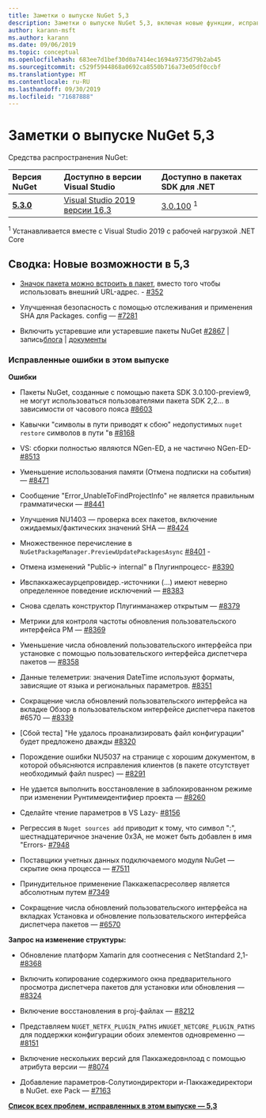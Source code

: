 ```yaml
---
title: Заметки о выпуске NuGet 5,3
description: Заметки о выпуске NuGet 5,3, включая новые функции, исправления ошибок и DCR.
author: karann-msft
ms.author: karann
ms.date: 09/06/2019
ms.topic: conceptual
ms.openlocfilehash: 683ee7d1bef30d0a7414ec1694a9735d79b2ab45
ms.sourcegitcommit: c529f5944868a0692ca8550b716a73e05df0ccbf
ms.translationtype: MT
ms.contentlocale: ru-RU
ms.lasthandoff: 09/30/2019
ms.locfileid: "71687888"
---
```

# <a name="nuget-53-release-notes"></a>Заметки о выпуске NuGet 5,3

Средства распространения NuGet:

| Версия NuGet | Доступно в версии Visual Studio| Доступно в пакетах SDK для .NET|
|:---|:---|:---|
| [**5.3.0**](https://nuget.org/downloads) | [Visual Studio 2019 версии 16,3](https://visualstudio.microsoft.com/downloads/) | [3.0.100](https://dotnet.microsoft.com/download/dotnet-core/3.0) <sup>1</sup> |

<sup>1</sup> Устанавливается вместе с Visual Studio 2019 с рабочей нагрузкой .NET Core

## <a name="summary-whats-new-in-53"></a>Сводка: Новые возможности в 5,3

* [Значок пакета можно встроить в пакет](../reference/msbuild-targets.md#packing-an-icon-image-file), вместо того чтобы использовать внешний URL-адрес. - [#352](https://github.com/NuGet/Home/issues/352)

* Улучшенная безопасность с помощью отслеживания и применения SHA для Packages. config — [#7281](https://github.com/NuGet/Home/issues/7281)

* Включить устаревшие или устаревшие пакеты NuGet [#2867](https://github.com/NuGet/Home/issues/2867) |  запись[блога](https://devblogs.microsoft.com/nuget/deprecating-packages-on-nuget-org/) | [документы](https://docs.microsoft.com/en-us/nuget/nuget-org/deprecate-packages)

### <a name="issues-fixed-in-this-release"></a>Исправленные ошибки в этом выпуске

**Ошибки**

* Пакеты NuGet, созданные с помощью пакета SDK 3.0.100-preview9, не могут использоваться пользователями пакета SDK 2,2... в зависимости от часового пояса [#8603](https://github.com/NuGet/Home/issues/8603)

* Кавычки "символы в пути приводят к сбою" недопустимых `nuget restore` символов в пути "в [#8168](https://github.com/NuGet/Home/issues/8168)

* VS: сборки полностью являются NGen-ED, а не частично NGen-ED- [#8513](https://github.com/NuGet/Home/issues/8513)

* Уменьшение использования памяти (Отмена подписки на события) — [#8471](https://github.com/NuGet/Home/issues/8471)

* Сообщение "Error_UnableToFindProjectInfo" не является правильным грамматически — [#8441](https://github.com/NuGet/Home/issues/8441)

* Улучшения NU1403 — проверка всех пакетов, включение ожидаемых/фактических значений SHA — [#8424](https://github.com/NuGet/Home/issues/8424)

* Множественное перечисление в `NuGetPackageManager.PreviewUpdatePackagesAsync` [#8401](https://github.com/NuGet/Home/issues/8401)  - 

* Отмена изменений "Public-> internal" в Плугинпроцесс- [#8390](https://github.com/NuGet/Home/issues/8390)

* Ивспаккажесаурцепровидер.-источники (...) имеют неверно определенное поведение исключений — [#8383](https://github.com/NuGet/Home/issues/8383)

* Снова сделать конструктор Плугинманажер открытым — [#8379](https://github.com/NuGet/Home/issues/8379)

* Метрики для контроля частоты обновления пользовательского интерфейса PM — [#8369](https://github.com/NuGet/Home/issues/8369)

* Уменьшение числа обновлений пользовательского интерфейса при установке с помощью пользовательского интерфейса диспетчера пакетов — [#8358](https://github.com/NuGet/Home/issues/8358)

* Данные телеметрии: значения DateTime используют форматы, зависящие от языка и региональных параметров. [#8351](https://github.com/NuGet/Home/issues/8351)

* Сокращение числа обновлений пользовательского интерфейса на вкладке Обзор в пользовательском интерфейсе диспетчера пакетов #6570 — [#8339](https://github.com/NuGet/Home/issues/8339)

* [Сбой теста] "Не удалось проанализировать файл конфигурации" будет предложено дважды [#8320](https://github.com/NuGet/Home/issues/8320)

* Порождение ошибки NU5037 на странице с хорошим документом, в которой объясняются исправления клиентов (в пакете отсутствует необходимый файл nuspec) — [#8291](https://github.com/NuGet/Home/issues/8291)

* Не удается выполнить восстановление в заблокированном режиме при изменении Рунтимеидентифиер проекта — [#8260](https://github.com/NuGet/Home/issues/8260)

* Сделайте чтение параметров в VS Lazy- [#8156](https://github.com/NuGet/Home/issues/8156)

* Регрессия в `Nuget sources add` приводит к тому, что символ ":", шестнадцатеричное значение 0x3A, не может быть добавлен в имя "Errors- [#7948](https://github.com/NuGet/Home/issues/7948)

* Поставщики учетных данных подключаемого модуля NuGet — скрытие окна процесса — [#7511](https://github.com/NuGet/Home/issues/7511)

* Принудительное применение Паккажепасресолвер является абсолютным путем [#7349](https://github.com/NuGet/Home/issues/7349)

* Сокращение числа обновлений пользовательского интерфейса на вкладках Установка и обновление пользовательского интерфейса диспетчера пакетов — [#6570](https://github.com/NuGet/Home/issues/6570)

**Запрос на изменение структуры:**

* Обновление платформ Xamarin для соотнесения с NetStandard 2,1- [#8368](https://github.com/NuGet/Home/issues/8368)

* Включить копирование содержимого окна предварительного просмотра диспетчера пакетов для установки или обновления — [#8324](https://github.com/NuGet/Home/issues/8324)

* Включение восстановления в proj-файлах — [#8212](https://github.com/NuGet/Home/issues/8212)

* Представляем `NUGET_NETFX_PLUGIN_PATHS` и`NUGET_NETCORE_PLUGIN_PATHS` для поддержки конфигурации обоих элементов одновременно — [#8151](https://github.com/NuGet/Home/issues/8151)

* Включение нескольких версий для Паккажедовнлоад с помощью атрибута версии — [#8074](https://github.com/NuGet/Home/issues/8074)

* Добавление параметров-Солутиондиректори и-Паккажедиректори в NuGet. exe Pack — [#7163](https://github.com/NuGet/Home/issues/7163)

**[Список всех проблем, исправленных в этом выпуске — 5,3](https://github.com/nuget/home/issues?q=is%3Aissue+is%3Aclosed+milestone%3A%225.3")**
